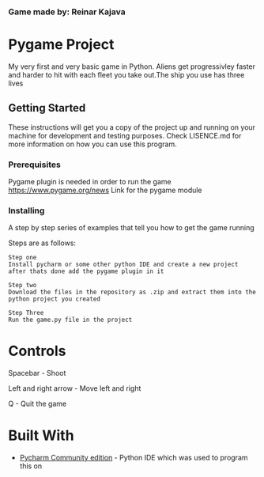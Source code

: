 ### Game made by: Reinar Kajava
# Pygame Project

My very first and very basic game in Python.
Aliens get progressivley faster and harder to hit with each fleet you take out.The ship you use has three lives

## Getting Started

These instructions will get you a copy of the project up and running on your machine for development and testing purposes.
Check LISENCE.md for more information on how you can use this program.
### Prerequisites

Pygame plugin is needed in order to run the game
https://www.pygame.org/news Link for the pygame module 




### Installing

A step by step series of examples that tell you how to get the game running

Steps are as follows:

```
Step one 
Install pycharm or some other python IDE and create a new project after thats done add the pygame plugin in it
```
```
Step two 
Download the files in the repository as .zip and extract them into the python project you created
```

```
Step Three
Run the game.py file in the project
```
# Controls
Spacebar - Shoot

Left and right arrow - Move left and right

Q - Quit the game
# Built With

* [Pycharm Community edition](https://www.jetbrains.com/pycharm/download/) - Python IDE which was used to program this on

